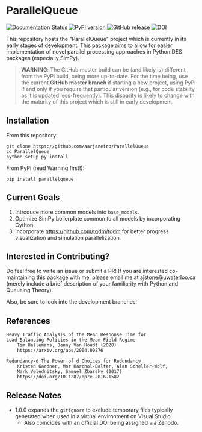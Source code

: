 ParallelQueue
=============

[![Documentation Status](https://readthedocs.org/projects/parallelqueue/badge/?version=latest)](https://parallelqueue.readthedocs.io/en/latest/?badge=latest)
[![PyPI version](https://badge.fury.io/py/ParallelQueue.svg)](https://badge.fury.io/py/ParallelQueue)
[![GitHub release](https://img.shields.io/github/v/release/aarjaneiro/parallelqueue?include_prereleases&label=GitHub&logo=github)](https://github.com/aarjaneiro/ParallelQueue)
[![DOI](https://zenodo.org/badge/316884639.svg)](https://zenodo.org/badge/latestdoi/316884639)

This repository hosts the "ParallelQueue" project which is currently in its early stages of development. 
This package aims to allow for easier implementation of novel parallel processing 
approaches in Python DES packages (especially SimPy).

>**WARNING**: The GitHub master build can be (and likely is) different from the PyPi build, being more up-to-date.
For the time being, use the current **GitHub master branch** if starting a new project, using PyPi if and only if you require that particular
version (e.g., for code stability as it is updated less-frequently). This disparity is likely to change with
the maturity of this project which is still in early development.

Installation
------------

From this repository:
```
git clone https://github.com/aarjaneiro/ParallelQueue
cd ParallelQueue
python setup.py install
```

From PyPi (read Warning first!):

`pip install parallelqueue`


Current Goals
-------------
1. Introduce more common models into `base_models`.
2. Optimize SimPy boilerplate common to all models by incorporating Cython.  
3. Incorporate https://github.com/tqdm/tqdm for better progress visualization and simulation parallelization.

Interested in Contributing?
---------------------------
Do feel free to write an issue or submit a PR! If you are interested co-maintaining this package with me, please email me at
ajstone@uwaterloo.ca (merely include a brief description of your familiarity with Python and Queueing Theory).

Also, be sure to look into the development branches!

References
----------
    Heavy Traffic Analysis of the Mean Response Time for 
    Load Balancing Policies in the Mean Field Regime
        Tim Hellemans, Benny Van Houdt (2020)
        https://arxiv.org/abs/2004.00876

    Redundancy-d:The Power of d Choices for Redundancy
        Kristen Gardner, Mor Harchol-Balter, Alan Scheller-Wolf,
        Mark Velednitsky, Samuel Zbarsky (2017)
        https://doi.org/10.1287/opre.2016.1582

Release Notes
-------------
- 1.0.0 expands the `gitignore` to exclude temporary files typically generated when used in a virtual environment on Visual Studio.
  - Also coincides with an official DOI being assigned via Zenodo.

